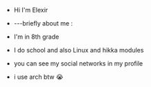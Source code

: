 - Hi I'm Elexir
-  ---briefly about me :
- I'm in 8th grade
- I do school and also Linux and hikka modules
- you can see my social networks in my profile

- i use arch btw 😭

